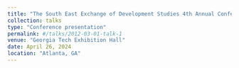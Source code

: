 ```yaml
---
title: "The South East Exchange of Development Studies 4th Annual Conference"
collection: talks
type: "Conference presentation"
permalink: #/talks/2012-03-01-talk-1
venue: "Georgia Tech Exhibition Hall"
date: April 26, 2024
location: "Atlanta, GA"
---
```


